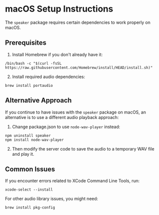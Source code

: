 # macOS Setup Instructions

The `speaker` package requires certain dependencies to work properly on macOS.

## Prerequisites

1. Install Homebrew if you don't already have it:
```
/bin/bash -c "$(curl -fsSL https://raw.githubusercontent.com/Homebrew/install/HEAD/install.sh)"
```

2. Install required audio dependencies:
```
brew install portaudio
```

## Alternative Approach

If you continue to have issues with the `speaker` package on macOS, an alternative is to use a different audio playback approach:

1. Change package.json to use `node-wav-player` instead:
```
npm uninstall speaker
npm install node-wav-player
```

2. Then modify the server code to save the audio to a temporary WAV file and play it.

## Common Issues

If you encounter errors related to XCode Command Line Tools, run:
```
xcode-select --install
```

For other audio library issues, you might need:
```
brew install pkg-config
```